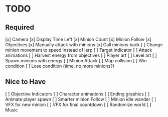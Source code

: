 # TODO

## Required

[x] Camera
[x] Display Time Left
[x] Minion Count
[x] Minion Follow
[x] Objectives
[x] Manually attack with minions
[x] Call minions back
[ ] Change minion movement to speed instead of lerp
[ ] Target indicator
[ ] Attack animations
[ ] Harvest energy from objectives
[ ] Player art
[ ] Level art
[ ] Spawn minions with energy
[ ] Minion Attack
[ ] Map collision
[ ] Win condition
[ ] Lose condition (time, no more minions?)

## Nice to Have

[ ] Objective Indicators
[ ] Character animations
[ ] Ending graphics
[ ] Animate player spawn
[ ] Smarter minion Follow
[ ] Minion idle wander
[ ] VFX for new minion
[ ] VFX for final countdown
[ ] Randomize world
[ ] Music
